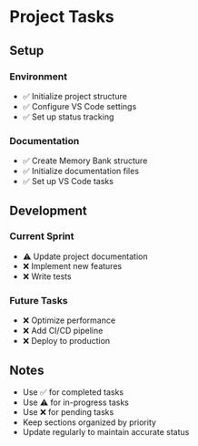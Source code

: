 # Project Tasks

## Setup

### Environment

- ✅ Initialize project structure
- ✅ Configure VS Code settings
- ✅ Set up status tracking

### Documentation

- ✅ Create Memory Bank structure
- ✅ Initialize documentation files
- ✅ Set up VS Code tasks

## Development

### Current Sprint

- ⚠️ Update project documentation
- ❌ Implement new features
- ❌ Write tests

### Future Tasks

- ❌ Optimize performance
- ❌ Add CI/CD pipeline
- ❌ Deploy to production

## Notes

- Use ✅ for completed tasks
- Use ⚠️ for in-progress tasks
- Use ❌ for pending tasks
- Keep sections organized by priority
- Update regularly to maintain accurate status
